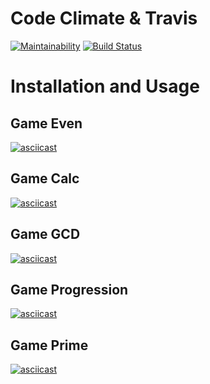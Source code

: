 # Code Climate & Travis

[![Maintainability](https://api.codeclimate.com/v1/badges/a99a88d28ad37a79dbf6/maintainability)](https://codeclimate.com/github/codeclimate/codeclimate/maintainability) [![Build Status](https://travis-ci.org/travis-ci/travis-web.svg?branch=master)](https://travis-ci.org/travis-ci/travis-web)

# Installation and Usage
## Game Even
[![asciicast](https://asciinema.org/a/sDZkSLWByx33TTqHKdTCxXaGg.svg)](https://asciinema.org/a/sDZkSLWByx33TTqHKdTCxXaGg)
## Game Calc
[![asciicast](https://asciinema.org/a/ioZGaUMNQxdhOd0rnGwcK1rFj.svg)](https://asciinema.org/a/ioZGaUMNQxdhOd0rnGwcK1rFj)
## Game GCD
[![asciicast](https://asciinema.org/a/VsCQ0MUH5O9WeuBNnw2DnY01h.svg)](https://asciinema.org/a/VsCQ0MUH5O9WeuBNnw2DnY01h)
## Game Progression
[![asciicast](https://asciinema.org/a/291622.svg)](https://asciinema.org/a/291622)
## Game Prime
[![asciicast](https://asciinema.org/a/291630.svg)](https://asciinema.org/a/291630)